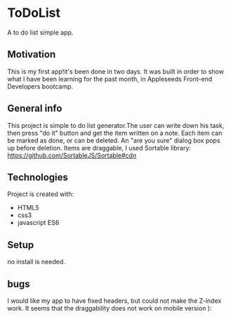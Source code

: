 # ToDoList
A to do list simple app.

## Motivation
This is my first app!it's been done in two days.
It was built in order to show what I have been learning for the past month,
in Appleseeds Front-end Developers bootcamp.


## General info
This project is simple to do list generator.The user can write down his task,
then press "do it" button and get the item written on a note.
Each item can be marked as done, or can be deleted.
An "are you sure" dialog box pops up before deletion.
Items are draggable, I used Sortable library: https://github.com/SortableJS/Sortable#cdn

	
## Technologies
Project is created with:
* HTML5
* css3
* javascript ES6
	
## Setup
no install is needed.

## bugs
I would like my app to have fixed headers, but could not make the Z-index work.
It seems that the draggability does not work on mobile version ):
